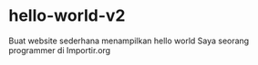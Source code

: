 # hello-world-v2
Buat website sederhana menampilkan hello world
Saya seorang programmer di Importir.org
